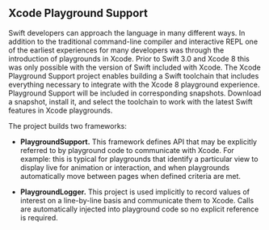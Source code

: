 ## Xcode Playground Support

Swift developers can approach the language in many different ways. In
addition to the traditional command-line compiler and interactive REPL
one of the earliest experiences for many developers was through the
introduction of playgrounds in Xcode. Prior to Swift 3.0 and Xcode 8
this was only possible with the version of Swift included with Xcode.
The Xcode Playground Support project enables building a Swift toolchain
that includes everything necessary to integrate with the Xcode 8
playground experience. Playground Support will be included in
corresponding snapshots. Download a snapshot, install it, and select the
toolchain to work with the latest Swift features in Xcode playgrounds.

The project builds two frameworks:

* **PlaygroundSupport.** This framework defines API that may be
explicitly referred to by playground code to communicate with Xcode. For
example: this is typical for playgrounds that identify a particular
view to display live for animation or interaction, and when playgrounds
automatically move between pages when defined criteria are met.

* **PlaygroundLogger.** This project is used implicitly to record values
of interest on a line-by-line basis and communicate them to Xcode. Calls
are automatically injected into playground code so no explicit reference
is required.
